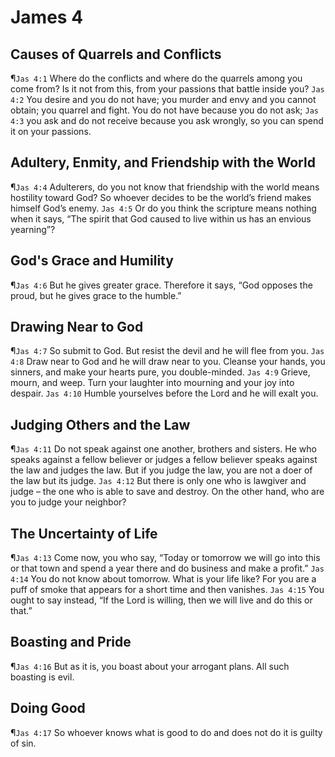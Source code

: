 # James 4

## Causes of Quarrels and Conflicts
¶`Jas 4:1` Where do the conflicts and where do the quarrels among you come from? Is it not from this, from your passions that battle inside you?
`Jas 4:2` You desire and you do not have; you murder and envy and you cannot obtain; you quarrel and fight. You do not have because you do not ask;
`Jas 4:3` you ask and do not receive because you ask wrongly, so you can spend it on your passions.

## Adultery, Enmity, and Friendship with the World
¶`Jas 4:4` Adulterers, do you not know that friendship with the world means hostility toward God? So whoever decides to be the world’s friend makes himself God’s enemy.
`Jas 4:5` Or do you think the scripture means nothing when it says, “The spirit that God caused to live within us has an envious yearning”?

## God's Grace and Humility
¶`Jas 4:6` But he gives greater grace. Therefore it says, “God opposes the proud, but he gives grace to the humble.”

## Drawing Near to God
¶`Jas 4:7` So submit to God. But resist the devil and he will flee from you.
`Jas 4:8` Draw near to God and he will draw near to you. Cleanse your hands, you sinners, and make your hearts pure, you double-minded.
`Jas 4:9` Grieve, mourn, and weep. Turn your laughter into mourning and your joy into despair.
`Jas 4:10` Humble yourselves before the Lord and he will exalt you.

## Judging Others and the Law
¶`Jas 4:11` Do not speak against one another, brothers and sisters. He who speaks against a fellow believer or judges a fellow believer speaks against the law and judges the law. But if you judge the law, you are not a doer of the law but its judge.
`Jas 4:12` But there is only one who is lawgiver and judge – the one who is able to save and destroy. On the other hand, who are you to judge your neighbor?

## The Uncertainty of Life
¶`Jas 4:13` Come now, you who say, “Today or tomorrow we will go into this or that town and spend a year there and do business and make a profit.”
`Jas 4:14` You do not know about tomorrow. What is your life like? For you are a puff of smoke that appears for a short time and then vanishes.
`Jas 4:15` You ought to say instead, “If the Lord is willing, then we will live and do this or that.”

## Boasting and Pride
¶`Jas 4:16` But as it is, you boast about your arrogant plans. All such boasting is evil.

## Doing Good
¶`Jas 4:17` So whoever knows what is good to do and does not do it is guilty of sin.
